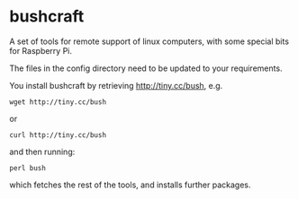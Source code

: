 bushcraft
=========

A set of tools for remote support of linux computers, with some special bits for Raspberry Pi.

The files in the config directory need to be updated to your requirements.

You install bushcraft by retrieving http://tiny.cc/bush, e.g.

    wget http://tiny.cc/bush
or

    curl http://tiny.cc/bush

and then running:

    perl bush
    
which fetches the rest of the tools, and installs further packages.
